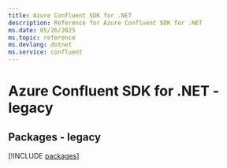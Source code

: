 ```yaml
---
title: Azure Confluent SDK for .NET
description: Reference for Azure Confluent SDK for .NET
ms.date: 05/26/2025
ms.topic: reference
ms.devlang: dotnet
ms.service: confluent
---
```

# Azure Confluent SDK for .NET - legacy
## Packages - legacy
[!INCLUDE [packages](confluent-index.md)]